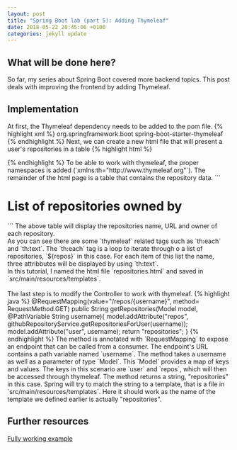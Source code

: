 ```yaml
---
layout: post
title: "Spring Boot lab (part 5): Adding Thymeleaf"
date: 2018-05-22 20:45:06 +0100
categories: jekyll update
---
```


## What will be done here?
So far, my series about Spring Boot covered more backend topics. This post deals with improving the frontend by adding Thymeleaf.

## Implementation
At first, the Thymeleaf dependency needs to be added to the pom file.
{% highlight xml %}
<dependency>
  <groupId>org.springframework.boot</groupId>
  <artifactId>spring-boot-starter-thymeleaf</artifactId>
</dependency>
{% endhighlight %}
Next, we can create a new html file that will present a user's repositories in a table 
{% highlight html %}
<DOCTYPE html>
<html lang="en" xmlns:th="http://www.thymeleaf.org">
{% endhighlight %}
To be able to work with thymeleaf, the proper namespaces is added (`xmlns:th="http://www.thymeleaf.org"`).
The remainder of the html page is a table that contains the repository data.
```
<h1>List of repositories owned by <span th:utext="${user}"></span></h1>
```
The above table will display the repositories name, URL and owner of each repository.<br/>
As you can see there are some `thymeleaf` related tags such as `th:each` and `th:text`. The `th:each` tag is a loop to iterate through o a list of repositories, `${repos}` in this case. For each item of this list the name, three attribbutes will be displayed by using `th:text`.<br/>
In this tutorial, I named the html file `repositories.html` and saved in `src/main/resources/templates`.<br/>
<br/>
The last step is to modify the Controller to work with thymeleaf.
{% highlight java %}
@RequestMapping(value="/repos/{username}", method= RequestMethod.GET)
public String getRepositories(Model model, @PathVariable String username){
  model.addAttribute("repos", githubRepositoryService.getRepositoriesForUser(username));
  model.addAttribute("user", username);
  return "repositories";
}
{% endhighlight %}
The method is annotated with `RequestMapping` to expose an endpoint that can be called from a consumer. The endpoint's URL contains a path variable named `username`.
The method takes a username as well as a parameter of type `Model`. This `Model` provides a map of keys and values. The keys in this scenario are `user` and `repos`, which will then be accessed through thymeleaf.  
The method returns a string, "repositories" in this case. Spring will try to match the string to a template, that is a file in `src/main/resources/templates`. Here it should work as the name of the template we defined earlier is actually "repositories".  

## Further resources
[Fully working example](https://github.com/mbaeumer/springboot-lab/tree/master/part5-tymeleaf)
